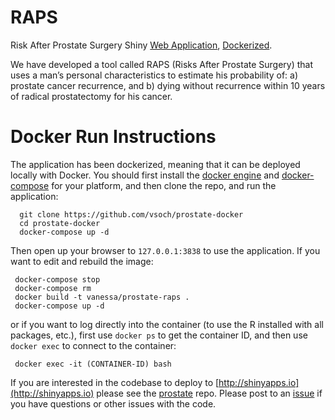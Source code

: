 # RAPS

Risk After Prostate Surgery Shiny [Web Application](http://predict.shinyapps.io/raps), [Dockerized](https://hub.docker.com/r/vanessa/prostate-raps).

We have developed a tool called RAPS (Risks After Prostate Surgery) that uses a man’s personal characteristics to estimate his probability of: a) prostate cancer recurrence, and b) dying without recurrence within 10 years of radical prostatectomy for his cancer.

# Docker Run Instructions

The application has been dockerized, meaning that it can be deployed locally with Docker. You should first install the [docker engine](https://docs.docker.com/engine/installation/) and [docker-compose](https://docs.docker.com/compose/install/) for your platform, and then clone the repo, and run the application:

      git clone https://github.com/vsoch/prostate-docker
      cd prostate-docker
      docker-compose up -d

Then open up your browser to `127.0.0.1:3838` to use the application. If you want to edit and rebuild the image:

     docker-compose stop
     docker-compose rm
     docker build -t vanessa/prostate-raps .
     docker-compose up -d

or if you want to log directly into the container (to use the R installed with all packages, etc.), first use `docker ps` to get the container ID, and then use `docker exec` to connect to the container:

     docker exec -it (CONTAINER-ID) bash


If you are interested in the codebase to deploy to [http://shinyapps.io](http://shinyapps.io) please see the [prostate](https://github.com/vsoch/prostate) repo. Please post to an [issue](http://www.github.com/vsoch/prostate-docker/issues) if you have questions or other issues with the code.
